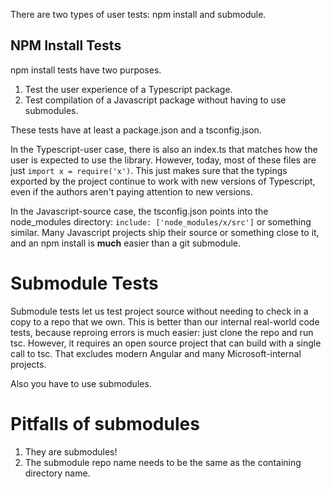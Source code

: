 There are two types of user tests: npm install and submodule.

## NPM Install Tests

npm install tests have two purposes. 

1. Test the user experience of a Typescript package.
2. Test compilation of a Javascript package without having to use submodules.

These tests have at least a package.json and a tsconfig.json.

In the Typescript-user case, there is also an index.ts that matches how the user is expected to use the library. However, today, most of these files are just `import x = require('x')`. This just makes sure that the typings exported by the project continue to work with new versions of Typescript, even if the authors aren't paying attention to new versions.

In the Javascript-source case, the tsconfig.json points into the node_modules directory: `include: ['node_modules/x/src']` or something similar. Many Javascript projects ship their source or something close to it, and an npm install is **much** easier than a git submodule.

# Submodule Tests

Submodule tests let us test project source without needing to check in a copy to a repo that we own. This is better than our internal real-world code tests, because reproing errors is much easier: just clone the repo and run tsc. However, it requires an open source project that can build with a single call to tsc. That excludes modern Angular and many Microsoft-internal projects.

Also you have to use submodules.


# Pitfalls of submodules

1. They are submodules!
2. The submodule repo name needs to be the same as the containing directory name.
